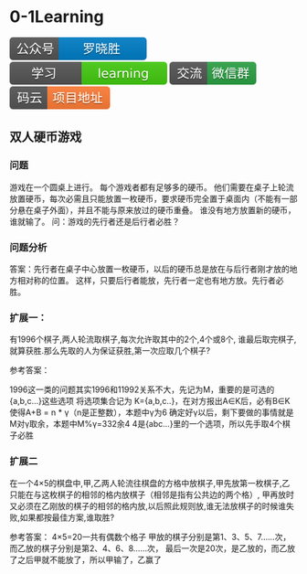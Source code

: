 # 0-1Learning

![alt text](../../static/common/svg/luoxiaosheng.svg "公众号")
![alt text](../../static/common/svg/luoxiaosheng_learning.svg "学习")
![alt text](../../static/common/svg/luoxiaosheng_wechat.svg "微信")
![alt text](../../static/common/svg/luoxiaosheng_gitee.svg "码云")

## 双人硬币游戏

### 问题
游戏在一个圆桌上进行。
每个游戏者都有足够多的硬币。
他们需要在桌子上轮流放置硬币，每次必需且只能放置一枚硬币，要求硬币完全置于桌面内（不能有一部分悬在桌子外面），并且不能与原来放过的硬币重叠。
谁没有地方放置新的硬币，谁就输了。
问：游戏的先行者还是后行者必胜？


### 问题分析

  答案：先行者在桌子中心放置一枚硬币，以后的硬币总是放在与后行者刚才放的地方相对称的位置。
  这样，只要后行者能放，先行者一定也有地方放。先行者必胜。
  
### 扩展一：

有1996个棋子,两人轮流取棋子,每次允许取其中的2个,4个或8个, 谁最后取完棋子,就算获胜.那么先取的人为保证获胜,第一次应取几个棋子?

参考答案：

1996这一类的问题其实1996和11992关系不大，先记为M，重要的是可选的{a,b,c...}这些选项
将选项集合记为 K={a,b,c..}，在对方报出A∈K后，必有B∈K使得A+B = n * γ（n是正整数），本题中γ为6
确定好γ以后，剩下要做的事情就是M对γ取余，本题中M%γ=332余4
4是{abc...}里的一个选项，所以先手取4个棋子必胜

### 扩展二

在一个4×5的棋盘中,甲,乙两人轮流往棋盘的方格中放棋子,甲先放第一枚棋子,乙只能在与这枚棋子的相邻的格内放棋子（相邻是指有公共边的两个格）,
甲再放时又必须在乙刚放的棋子的相邻的格内放,以后照此规则放,谁无法放棋子的时候谁失败,如果都按最佳方案,谁取胜?

参考答案：
4×5=20一共有偶数个格子 甲放的棋子分别是第1、3、5、7……次， 而乙放的棋子分别是第2、4、6、8……次， 最后一次是20次，是乙放的，而乙放了之后甲就不能放了，所以甲输了，乙赢了